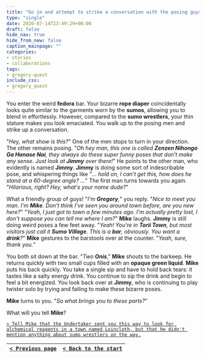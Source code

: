 ```yaml
---
title: "Go in and attempt to strike a conversation with the posing guys in the hopes that they can tell me what's going on."
type: "single"
date: 2020-07-14T23:49:29+00:00
draft: false
hide_nav: true
hide_from_new: false
caption_mainpage: ""
categories:
- stories
- collaborations
tags:
- gregory-quest
include_css:
- gregory_quest
---
```


You enter the weird **fedora** bar. Your bizarre **rope diaper** coincidentally looks quite similar to the garments worn by the **sumos**, allowing you to blend in effortlessly. However, compared to the **sumo wrestlers**, your thin stature makes you look emaciated. You walk up to the posing men and strike up a conversation.

"*Hey, what show is this?*" One of the men stops to turn in your direction. The other remains posing. "*Oh hey man, this one is called **Zenzen Nihongo Ga Hanase Nai**, they always do these super funny poses that don't make any sense. Just look at **Jimmy** over there!*" He points to the other man, who evidently is named **Jimmy**. **Jimmy** is doing some sort of indescribable pose, and whispering things like "*... hold on, I can't get this, how does he stand at a 60-degree angle? ...*" The first man turns towards you again. "*Hilarious, right? Hey, what's your name dude?*"

What a friendly group of guys! "*I'm **Gregory**,*" you reply. "*Nice to meet you man. I'm **Mike**. Don't think I've seen you around town before, are you new here?*" "*Yeah, I just got to town a few minutes ago. I'm actually pretty lost, I don't suppose you can tell me where I am?*" **Mike** laughs. **Jimmy** is still doing weird poses a few feet away. "*Yeah! You're in **Torii Town**, but most visitors just call it **Sumo Village**. This is a **bar**, obviously. You want a **drink**?*" **Mike** gestures to the barstools over at the counter. "*Yeah, sure, thank you.*" 

You both sit down at the bar. "*Two **Onis***," **Mike** shouts to the barkeep. He returns quickly with two small cups filled with an **opaque green liquid**. **Mike** puts his back quickly. You take a single sip and have to hold back tears: it tastes like a salty energy drink. You continue to sip the drink and begin to feel a bit energized. You look back over at **Jimmy**, who is continuing to play twister solo by trying and failing to make these bizarre poses.

**Mike** turns to you. "*So what brings you to these parts?*"

What will you tell **Mike**?

[``> Tell Mike that the Undertaker sent you this way to look for alchemical reagents in a town named Loincloth, but that he didn't mention anything about sumo wrestlers on the way.``](../61)

|[``< Previous page``](../59)|[``< Back to the start``](../)|
|---|---|